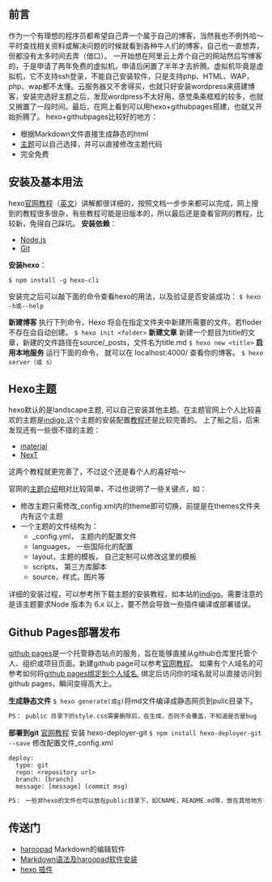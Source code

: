 ## 前言
作为一个有理想的程序员都希望自己弄一个属于自己的博客，当然我也不例外哈～平时查找相关资料或解决问题的时候就看到各种牛人们的博客，自己也一直想弄，但都没有太多时间去弄（借口）。
一开始想在阿里云上弄个自己的网站然后写博客的，于是申请了两年免费的虚拟机，申请后闲置了半年才去折腾。虚拟机毕竟是虚拟机，它不支持ssh登录，不能自己安装软件，只是支持php、HTML、WAP，php、wap都不太懂。云服务器又不舍得买，也就只好安装wordpress来搭建博客，安装完选好主题之后，发现wordpress不太好用，感觉条条框框的较多，也就又搁置了一段时间。最后，在网上看到可以用hexo+githubpages搭建，也就又开始折腾了。
hexo+githubpages比较好的地方：
+ 根据Markdown文件直接生成静态的html
+ [主题](https://hexo.io/themes/)可以自己选择，并可以直接修改主题代码
+ 完全免费

## 安装及基本用法
hexo[官网教程](https://hexo.io/zh-cn/docs/index.html)（[英文](https://hexo.io/docs/)）讲解都很详细的，按照文档一步步来都可以完成，网上搜到的教程很多很杂，有些教程可能是旧版本的，所以最后还是查看官网的教程，比较新，免得自己踩坑。
**安装依赖**：
+ [Node.js](http://nodejs.org/)
+ [Git](http://git-scm.com/)

**安装hexo**： 
```
$ npm install -g hexo-cli
```
安装完之后可以敲下面的命令查看hexo的用法，以及验证是否安装成功：
`$ hexo -h或--help`


**新建博客**
执行下列命令，Hexo 将会在指定文件夹中新建所需要的文件。若floder不存在会自动创建。
`$ hexo init <folder>`
**新建文章**
新建一个题目为title的文章，新建的文件路径在source/_posts，文件名为title.md
`$ hexo new <title>`
**启用本地服务**
运行下面的命令， 就可以在 localhost:4000/ 查看你的博客。
`$ hexo server（或 s）`


## Hexo主题
hexo默认的是landscape主题, 可以自己安装其他主题。在主题官网上个人比较喜欢的主题是[indigo](https://github.com/yscoder/hexo-theme-indigo),这个主题的安装配置[教程](https://github.com/yscoder/hexo-theme-indigo/wiki)还是比较完善的。
上了船之后，后来发现还有一些很不错的主题：
+ [material](https://github.com/viosey/hexo-theme-material)
+ [NexT](https://github.com/iissnan/hexo-theme-next)

这两个教程就更完善了，不过这个还是看个人的喜好哈～

官网的[主题介绍](https://hexo.io/zh-cn/docs/themes.html)相对比较简单，不过也说明了一些关键点，如：
+ 修改主题只需修改_config.xml内的theme即可切换，前提是在themes文件夹内有这个主题
+ 一个主题的文件结构为：
    + _config.yml， 主题内的配置文件
    + languages， 一些国际化的配置
    + layout，主题的模板， 自己定制可以修改这里的模板
    + scripts， 第三方库脚本
    + source，样式，图片等

详细的安装过程，可以参考所下载主题的安装教程，如本站的[indigo](https://github.com/yscoder/hexo-theme-indigo)。需要注意的是该主题要求Node 版本为 6.x 以上，要不然会导致一些插件编译或部署错误。


## Github Pages部署发布
[github pages](https://pages.github.com)是一个托管静态站点的服务，旨在能够直接从github仓库里托管个人、组织或项目页面。新建github page可以参考[官网教程](https://pages.github.com/)。
如果有个人域名的可参考如何将[github pages绑定到个人域名](http://blog.csdn.net/lmj623565791/article/details/51319147), 绑定后访问你的域名就可以直接访问到github pages，瞬间变得高大上。

**生成静态文件**
`$ hexo generate(或g)`将md文件编译成静态网页到pulic目录下。
``` bash
PS： public 目录下的style.css需要删除后，在生成，否则不会覆盖，不知道是否是bug
```

**部署到git**    [官网教程](https://hexo.io/zh-cn/docs/deployment.html#Git)
安装 hexo-deployer-git
`$ npm install hexo-deployer-git --save`
修改配置文件_config.xml
```
deploy:
  type: git
  repo: <repository url>
  branch: [branch]
  message: [message] (commit msg)
```
``` bash
PS： 一些非hexo的文件也可以放在public目录下，如CNAME，README.md等，放在其他地方不能部署到github
```

## 传送门
+ [haroopad](http://pad.haroopress.com/user.html) Markdown的编辑软件
+ [Markdown语法及haroopad软件安装](http://blog.csdn.net/tao_627/article/details/50625436)
+ [hexo 插件](https://github.com/hexojs/hexo/wiki/Plugins)

